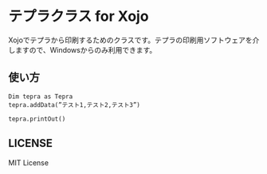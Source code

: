 # テプラクラス for Xojo

Xojoでテプラから印刷するためのクラスです。テプラの印刷用ソフトウェアを介しますので、Windowsからのみ利用できます。

## 使い方

```
Dim tepra as Tepra
tepra.addData(”テスト1,テスト2,テスト3”)

tepra.printOut()
```

## LICENSE

MIT License


